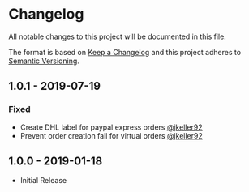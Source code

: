 # Changelog
All notable changes to this project will be documented in this file.

The format is based on [Keep a Changelog](http://keepachangelog.com/en/1.0.0/)
and this project adheres to [Semantic Versioning](http://semver.org/spec/v2.0.0.html).

## 1.0.1 - 2019-07-19

### Fixed

- Create DHL label for paypal express orders [@jkeller92](https://github.com/jkeller92)
- Prevent order creation fail for virtual orders [@jkeller92](https://github.com/jkeller92)

## 1.0.0 - 2019-01-18

- Initial Release
